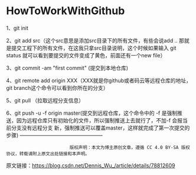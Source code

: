 # HowToWorkWithGithub
1、git init

2、git add src（这个src意思是添加src目录下的所有文件，有些会说add ..    那就是提交工程下的所有文件，在这我只拿src目录说明，这个时候如果输入 git status 就可以看到要提交的文件变成了黄色，前面还有一个new file）

3、git commit -am "first commit"   (提交到本地仓库)

4、git remote add origin XXX（XXX就是你github或者码云等远程仓库的地址，git branch这个命令可以看到你所在的分支）

5、git pull （拉取远程分支信息）

6、git push -u -f origin master(提交到远程仓库，这个命令中的 -f 是强制推送，因为远程仓库只有初始化的文件，所以强制推送上去就行了，不加-f 会报当前分支没有远程分支 新，强制推送可以覆盖master，这样就完成了第一次提交的步骤)
————————————————

                            版权声明：本文为博主原创文章，遵循 CC 4.0 BY-SA 版权协议，转载请附上原文出处链接和本声明。
                        
原文链接：https://blog.csdn.net/Dennis_Wu_/article/details/78812609
